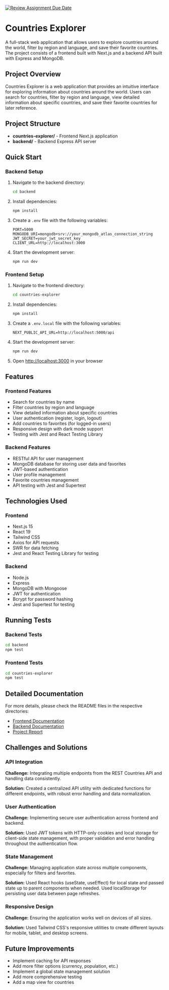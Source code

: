 [![Review Assignment Due Date](https://classroom.github.com/assets/deadline-readme-button-22041afd0340ce965d47ae6ef1cefeee28c7c493a6346c4f15d667ab976d596c.svg)](https://classroom.github.com/a/mNaxAqQD)

# Countries Explorer

A full-stack web application that allows users to explore countries around the world, filter by region and language, and save their favorite countries. The project consists of a frontend built with Next.js and a backend API built with Express and MongoDB.

## Project Overview

Countries Explorer is a web application that provides an intuitive interface for exploring information about countries around the world. Users can search for countries, filter by region and language, view detailed information about specific countries, and save their favorite countries for later reference.

## Project Structure

- **countries-explorer/** - Frontend Next.js application
- **backend/** - Backend Express API server

## Quick Start

### Backend Setup

1. Navigate to the backend directory:

   ```bash
   cd backend
   ```

2. Install dependencies:

   ```bash
   npm install
   ```

3. Create a `.env` file with the following variables:

   ```
   PORT=5000
   MONGODB_URI=mongodb+srv://your_mongodb_atlas_connection_string
   JWT_SECRET=your_jwt_secret_key
   CLIENT_URL=http://localhost:3000
   ```

4. Start the development server:
   ```bash
   npm run dev
   ```

### Frontend Setup

1. Navigate to the frontend directory:

   ```bash
   cd countries-explorer
   ```

2. Install dependencies:

   ```bash
   npm install
   ```

3. Create a `.env.local` file with the following variables:

   ```
   NEXT_PUBLIC_API_URL=http://localhost:5000/api
   ```

4. Start the development server:

   ```bash
   npm run dev
   ```

5. Open [http://localhost:3000](http://localhost:3000) in your browser

## Features

### Frontend Features

- Search for countries by name
- Filter countries by region and language
- View detailed information about specific countries
- User authentication (register, login, logout)
- Add countries to favorites (for logged-in users)
- Responsive design with dark mode support
- Testing with Jest and React Testing Library

### Backend Features

- RESTful API for user management
- MongoDB database for storing user data and favorites
- JWT-based authentication
- User profile management
- Favorite countries management
- API testing with Jest and Supertest

## Technologies Used

### Frontend

- Next.js 15
- React 19
- Tailwind CSS
- Axios for API requests
- SWR for data fetching
- Jest and React Testing Library for testing

### Backend

- Node.js
- Express
- MongoDB with Mongoose
- JWT for authentication
- Bcrypt for password hashing
- Jest and Supertest for testing

## Running Tests

### Backend Tests

```bash
cd backend
npm test
```

### Frontend Tests

```bash
cd countries-explorer
npm test
```

## Detailed Documentation

For more details, please check the README files in the respective directories:

- [Frontend Documentation](./countries-explorer/README.md)
- [Backend Documentation](./backend/README.md)
- [Project Report](./REPORT.md)

## Challenges and Solutions

### API Integration

**Challenge:** Integrating multiple endpoints from the REST Countries API and handling data consistently.

**Solution:** Created a centralized API utility with dedicated functions for different endpoints, with robust error handling and data normalization.

### User Authentication

**Challenge:** Implementing secure user authentication across frontend and backend.

**Solution:** Used JWT tokens with HTTP-only cookies and local storage for client-side state management, with proper validation and error handling throughout the authentication flow.

### State Management

**Challenge:** Managing application state across multiple components, especially for filters and favorites.

**Solution:** Used React hooks (useState, useEffect) for local state and passed state up to parent components when needed. Used localStorage for persisting user data between page refreshes.

### Responsive Design

**Challenge:** Ensuring the application works well on devices of all sizes.

**Solution:** Used Tailwind CSS's responsive utilities to create different layouts for mobile, tablet, and desktop screens.

## Future Improvements

- Implement caching for API responses
- Add more filter options (currency, population, etc.)
- Implement a global state management solution
- Add more comprehensive testing
- Add a map view for countries
